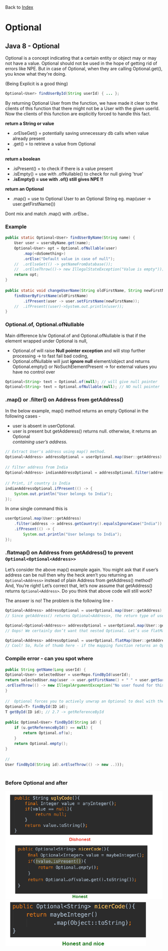 Back to [Index](0-index.md)
# Optional
## Java 8 - Optional
Optional is a concept indicating that a certain entity or object may or may not have a value. Optional should not be used in the hope of getting rid of errors like NPE.
But in case of Optional, when they are calling Optional.get(), you know what they're doing.

(Being Explicit is a good thing)
```java
Optional<User> findUserById(String userId) { ... };
```
By returning Optional User from the function, we have made it clear to the clients of this function that there might not be a User with the given userId. Now the clients of this function are explicitly forced to handle this fact.

**return a String or value**
- .orElseGet() = potentially saving unnecessary db calls when value already present
- .get() = to retrieve a value from Optional
- 
**return a boolean**
- .isPresent() =  to check if there is a value present
- .isEmpty() = use with .ofNullable() to check for null giving 'true'
- **.isEmpty() = use with .of() still gives NPE !!**

**return an Optional<String>** 
- .map() = use to Optional User to an Optional String
eg. map(user -> user.getFirstName())

Dont mix and match .map() with .orElse..
### Example

```java
public static Optional<User> findUserByName(String name) {
    User user = usersByName.get(name);
    Optional<User> opt = Optional.ofNullable(user)
        .map(<doSomething>)
        .orElse("Default value in case of null");
    //  .orElseGet(() -> getNameFromDatabase());
    //  .orElseThrow(()-> new IllegalStateException("Value is empty")));
    return opt;
}

public static void changeUserName(String oldFirstName, String newFirstName) {
    findUserByFirstName(oldFirstName)
        .ifPresent(user -> user.setFirstName(newFirstName));
    //  .ifPresent((user)->System.out.println(user)); 
}
```
### Optional.of, Optional.ofNullable
Main difference b/w Optional.of and Optional.ofNullable is that if the element wrapped under Optional is null, 
- Optional.of will raise **Null pointer exception** and will stop further processing -> to fast fail bad coding, 
- Optional.ofNullable will just **ignore null** element/object and returns Optional.empty() or NoSuchElementPresent -> for external values you have no control over
```java
Optional<String> text = Optional.of(null); // will give null pointer
Optional<String> text = Optional.ofNullable(null); // NO null pointer
```
### .map() or .filter() on Address from getAddress()
In the below example, map() method returns an empty Optional in the following cases -
- user is absent in userOptional.
- user is present but getAdderess() returns null.
otherwise, it returns an Optional<Address> containing user’s address.

```java
// Extract User's address using map() method.
Optional<Address> addressOptional = userOptional.map(User::getAddress)

// filter address from India
Optional<Address> indianAddressOptional = addressOptional.filter(address -> address.getCountry().equalsIgnoreCase("India"));

// Print, if country is India
indianAddressOptional.ifPresent(() -> {
    System.out.println("User belongs to India");
});
```
In onw single command this is
```java
userOptional.map(User::getAddress)
    .filter(address -> address.getCountry().equalsIgnoreCase("India"))
    .ifPresent(() -> {
        System.out.println("User belongs to India");
});
```
### .flatmap() on Address from getAddress() to prevent ```Optional<Optional<Address>>```
Let’s consider the above map() example again. You might ask that if user’s address can be null then why the heck aren’t you returning 
an ```Optional<Address>``` instead of plain Address from getAddress() method?
And, You’re right! Let’s correct that, let’s now assume that getAddress() returns ```Optional<Address>```. Do you think that above code will still work?

The answer is no! The problem is the following line -
```java
Optional<Address> addressOptional = userOptional.map(User::getAddress)
// Since getAddress() returns Optional<Address>, the return type of userOptional.map() will be Optional<Optional<Address>>
```
```java
Optional<Optional<Address>> addressOptional = userOptional.map(User::getAddress)
// Oops! We certainly don’t want that nested Optional. Let’s use flatMap() to correct that -
```
```java
Optional<Address> addressOptional = userOptional.flatMap(User::getAddress)
// Cool! So, Rule of thumb here - if the mapping function returns an Optional, use flatMap() instead of map() to get the flattened result from your Optional
```

### Compile error - can you spot where
```java
public String getName(Long userId) {
Optional<User> selectedUser = userRepo.findById(userId);
return selectedUser.map(user -> user.getFirstName() + " " + user.getSurName())
.orElseThrow(() -> new IllegalArgumentException("No user found for this id"));
}

//  Optional forces you to actively unwrap an Optional to deal with the absence of a value; as a result, you protect your code against unintended null pointer exceptions.
Optional<T> findById(ID id);
T getById(ID id); // 2.7 -> getReferenceById

public Optional<User> findById(String id) {
    if (u.getReferenceById() == null) {
        return Optional.of(u);
    }
    return Optional.empty();
}

//
User findById(String id).orElseThrow(() -> new ..)));



```
### Before Optional and after
![ugly](jpg/1-Optional-ugly.png)
![nicer](jpg/1-Optional-nice.png)